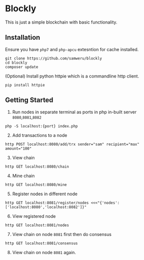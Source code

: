 Blockly
=======

This is just a simple blockchain with basic functionality.

## Installation

Ensure you have `php7` and `php-apcu` extesntion for cache installed.

```
git clone https://github.com/samweru/blockly
cd blockly
composer update
```

(Optional) Install python httpie which is a commandline http client.

```
pip install httpie
```

## Getting Started

1) Run nodes in separate terminal as ports in php in-built server `8080`,`8081`,`8082`

```
php -S localhost:{port} index.php
```

2) Add transactions to a node

```
http POST localhost:8080/add/trx sender="sam" recipient="max" amount="100"
```

3) View chain

```
http GET localhost:8080/chain
```

4) Mine chain

```
http GET localhost:8080/mine
```

5) Register nodes in different node

```
http GET localhost:8081/register/nodes <<<"{'nodes':['localhost:8080','localhost:8082']}"
```

6) View registered node

```
http GET localhost:8081/nodes
```

7) View chain on node `8081` first then do consensus

```
http GET localhost:8081/consensus
```

8) View chain on node `8081` again.



